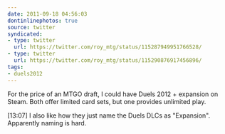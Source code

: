 ```yaml
---
date: 2011-09-18 04:56:03
dontinlinephotos: true
source: twitter
syndicated:
- type: twitter
  url: https://twitter.com/roy_mtg/status/115287949951766528/
- type: twitter
  url: https://twitter.com/roy_mtg/status/115290876917456896/
tags:
- duels2012
---
```


For the price of an MTGO draft, I could have Duels 2012 + expansion on Steam. Both offer limited card sets, but one provides unlimited play.

<time>[13:07]</time> I also like how they just name the Duels DLCs as "Expansion".  Apparently naming is hard.